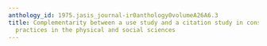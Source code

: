 ```yaml
---
anthology_id: 1975.jasis_journal-ir0anthology0volumeA26A6.3
title: Complementarity between a use study and a citation study in considering publication
  practices in the physical and social sciences
---
```

